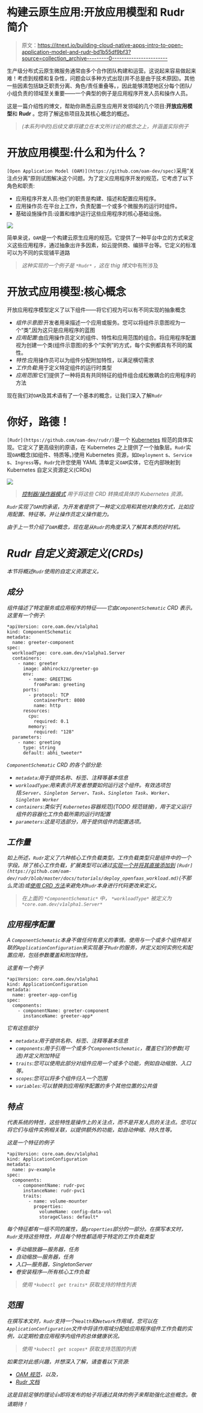 # 构建云原生应用:开放应用模型和 Rudr 简介

> 原文：<https://itnext.io/building-cloud-native-apps-intro-to-open-application-model-and-rudr-bd1b55df9bf3?source=collection_archive---------0----------------------->

生产级分布式云原生微服务通常由多个合作团队构建和运营。这说起来容易做起来难！考虑到规模和复杂性，问题会以多种方式出现(并不总是由于技术原因)。其他一些因素包括缺乏职责分离、角色/责任重叠等。，因此能够清楚地区分每个团队/小组负责的领域至关重要——一个典型的例子是应用程序开发人员和操作人员。

这是一篇介绍性的博文，帮助你熟悉云原生应用开发领域的几个项目:**开放应用模型**和 **Rudr** 。您将了解这些项目及其核心概念的概述。

> *(本系列中的)后续文章将建立在本文所讨论的概念之上，并涵盖实际例子*

# 开放应用模型:什么和为什么？

`[Open Application Model (OAM)](https://github.com/oam-dev/spec)`采用“关注点分离”原则试图解决这个问题。为了定义应用程序开发的规范，它考虑了以下角色和职责:

*   应用程序开发人员:他们的职责是构建、描述和配置应用程序。
*   应用操作员:在平台上工作，负责配置一个或多个微服务的运行时组件。
*   基础设施操作员:设置和维护运行这些应用程序的核心基础设施。

![](img/f0a8f6160e5fbf1ad00a1814548567f4.png)

简单来说，`OAM`是一个构建云原生应用的规范。它提供了一种平台中立的方式来定义这些应用程序，通过抽象出许多因素，如云提供商、编排平台等。它定义的标准可以为不同的实现铺平道路

> *这种实现的一个例子是* `*Rudr*` *，这在 thig 博文*中有所涉及

# 开放式应用模型:核心概念

开放应用程序模型定义了以下组件——将它们视为可以有不同实现的抽象概念

*   *组件示意图*:开发者用来描述一个应用或服务。您可以将组件示意图视为一个“类”,因为这只是应用程序的蓝图
*   *应用配置*:由应用操作员定义的组件、特性和应用范围的组合。将应用程序配置视为创建一个类(组件示意图)的多个“实例”的方式，每个实例都具有不同的属性。
*   *特性*:应用操作员可以为组件分配附加特性，以满足横切需求
*   *工作负载*:用于定义特定组件的运行时类型
*   *应用范围*:它们提供了一种将具有共同特征的组件组合成松散耦合的应用程序的方法

现在我们对`OAM`及其术语有了一个基本的概念，让我们深入了解`Rudr`

# 你好，路德！

`[Rudr](https://github.com/oam-dev/rudr/)`是一个 [Kubernetes](https://kubernetes.io/) 规范的具体实现。它定义了更高级别的原语，在 Kubernetes 之上提供了一个抽象层。`Rudr`实现`OAM`概念(如组件、特质等。)使用 Kubernetes 资源，如`Deployment` s、`Service` s、`Ingress`等。`Rudr`允许您使用 YAML 清单定义`OAM`实体，它在内部映射到 Kubernetes 自定义资源定义(CRDs)

![](img/53ef053fda269a8d93c9e558290796fc.png)

> *[*控制器/操作器模式*](https://kubernetes.io/docs/concepts/extend-kubernetes/operator/) *用于将这些 CRD 转换成具体的 Kubernetes 资源。**

*`Rudr`实现了`OAM`的承诺，为开发者提供了一种定义应用和其他对象的方式，比如应用配置、特征等。并让操作员定义操作能力。*

*由于上一节介绍了`OAM`概念，现在是从`Rudr`的角度深入了解其本质的好时机。*

# *Rudr 自定义资源定义(CRDs)*

*本节将概述`Rudr`使用的自定义资源定义。*

## *成分*

*组件描述了特定服务或应用程序的特征——它由`ComponentSchematic` CRD 表示。这里有一个例子:*

```
*apiVersion: core.oam.dev/v1alpha1
kind: ComponentSchematic
metadata:
  name: greeter-component
spec:
  workloadType: core.oam.dev/v1alpha1.Server
  containers:
    - name: greeter
      image: abhirockzz/greeter-go
      env:
        - name: GREETING
          fromParam: greeting
      ports:
        - protocol: TCP
          containerPort: 8080
          name: http
      resources:
        cpu:
          required: 0.1
        memory:
          required: "128"
  parameters:
    - name: greeting
      type: string
      default: abhi_tweeter*
```

*`ComponentSchematic` CRD 的各个部分是:*

*   *`metadata`:用于提供名称、标签、注释等基本信息*
*   *`workloadType`:用来表示开发者想要如何运行这个组件。有效选项包括:`Server`、`Singleton Server`、`Task`、`Singleton Task`、`Worker`、`Singleton Worker`*
*   *`containers`:类似于[ `Kubernetes`容器规范](TODO 规范链接)，用于定义运行组件的容器化工作负载所需的运行时配置*
*   *`parameters`:这是可选部分，用于提供组件的配置选项。*

## *工作量*

*如上所述，`Rudr`定义了六种核心工作负载类型。工作负载类型只是组件中的一个字段。除了核心工作负载，扩展类型可以通过[实现一个并将其直接添加到](https://github.com/oam-dev/rudr/blob/master/docs/tutorials/deploy_openfaas_workload.md) `[Rudr](https://github.com/oam-dev/rudr/blob/master/docs/tutorials/deploy_openfaas_workload.md)`(不那么灵活)或[使用 CRD 方法](https://github.com/oam-dev/rudr/blob/master/docs/tutorials/deploy_prometheus_workload.md)来避免对`Rudr`本身进行代码更改来定义。*

> **在上面的* `*ComponentSchematic*` *中，* `*workloadType*` *被定义为* `*core.oam.dev/v1alpha1.Server*`*

## *应用程序配置*

*A `ComponentSchematic`本身不做任何有意义的事情。使用与一个或多个组件相关联的`ApplicationConfiguration`来实现基于`Rudr`的服务，并定义如何实例化和配置应用，包括参数覆盖和附加特性。*

*这里有一个例子*

```
*apiVersion: core.oam.dev/v1alpha1
kind: ApplicationConfiguration
metadata:
  name: greeter-app-config
spec:
  components:
    - componentName: greeter-component
      instanceName: greeter-app*
```

*它有这些部分*

*   *`metadata`:用于提供名称、标签、注释等基本信息*
*   *`components`:用于引用一个或多个`ComponentSchematic`，覆盖它们的参数(可选)并定义附加特征*
*   *`traits`:您可以使用此部分对组件应用一个或多个功能，例如自动缩放、入口等。*
*   *`scopes`:您可以将多个组件归入一个范围*
*   *`variables`:可以替换到应用程序配置的多个其他位置的公共值*

## *特点*

*代表系统的特性，这些特性是操作上的关注点，而不是开发人员的关注点。您可以将它们与组件实例相关联，以提供额外的功能，如自动伸缩、持久性等。*

*这是一个特征的例子*

```
*apiVersion: core.oam.dev/v1alpha1
kind: ApplicationConfiguration
metadata:
  name: pv-example
spec:
  components:
    - componentName: rudr-pvc
      instanceName: rudr-pvc1
      traits:
        - name: volume-mounter
          properties:
            volumeName: config-data-vol
            storageClass: default*
```

*每个特征都有一组不同的属性，是`properties`部分的一部分。在撰写本文时，`Rudr`支持这些特性，并且每个特性都适用于特定的工作负载类型*

*   *手动缩放器—服务器，任务*
*   *自动缩放—服务器，任务*
*   *入口—服务器，SingletonServer*
*   *卷安装程序—所有核心工作负载*

> **使用* `*kubectl get traits*` *获取支持的特性列表**

## *范围*

*在撰写本文时，`Rudr`支持一个`Health`和`Network`作用域，您可以在`ApplicationConfiguration`文件中将该作用域分配给应用程序组件工作负载的实例，以定期检查应用程序内组件的总体健康状况。*

> **使用* `*kubectl get scopes*` *获取支持范围的列表**

*如果您对此感兴趣，并想深入了解，请查看以下资源:*

*   *[OAM 规范](https://github.com/oam-dev/spec/blob/master/1.purpose_and_goals.md)，以及，*
*   *[Rudr 文档](https://github.com/oam-dev/rudr/blob/master/docs/README.md)*

*这是目前足够的理论👍即将发布的帖子将通过具体的例子来帮助强化这些概念。敬请期待！*